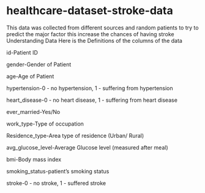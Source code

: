 # healthcare-dataset-stroke-data

This data was collected from different sources and random patients to try to predict the major factor this increase the chances of having stroke
Understanding Data
Here is the Definitions of the columns of the data

id-Patient ID

gender-Gender of Patient

age-Age of Patient

hypertension-0 - no hypertension, 1 - suffering from hypertension

heart_disease-0 - no heart disease, 1 - suffering from heart disease

ever_married-Yes/No

work_type-Type of occupation

Residence_type-Area type of residence (Urban/ Rural)

avg_glucose_level-Average Glucose level (measured after meal)

bmi-Body mass index

smoking_status-patient’s smoking status

stroke-0 - no stroke, 1 - suffered stroke
